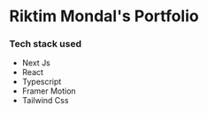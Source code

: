 # Riktim Mondal's Portfolio
### Tech stack used
- Next Js
- React
- Typescript
- Framer Motion
- Tailwind Css